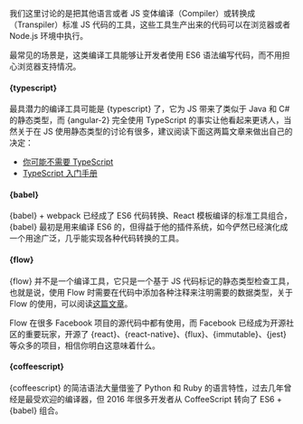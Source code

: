 我们这里讨论的是把其他语言或者 JS 变体编译（Compiler）或转换成（Transpiler）标准 JS 代码的工具，这些工具生产出来的代码可以在浏览器或者 Node.js 环境中执行。

最常见的场景是，这类编译工具能够让开发者使用 ES6 语法编写代码，而不用担心浏览器支持情况。

#### {typescript}

最具潜力的编译工具可能是 {typescript} 了，它为 JS 带来了类似于 Java 和 C# 的静态类型，而 {angular-2} 完全使用 TypeScript 的事实让他看起来更诱人，当然关于在 JS 使用静态类型的讨论有很多，建议阅读下面这两篇文章来做出自己的决定：
* [你可能不需要 TypeScript](https://medium.com/javascript-scene/you-might-not-need-typescript-or-static-types-aa7cb670a77b#.1pn05vlis)
* [TypeScript 入门手册](https://toddmotto.com/typescript-the-missing-introduction)

#### {babel}

{babel} + webpack 已经成了 ES6 代码转换、React 模板编译的标准工具组合，{babel} 最初是用来编译 ES6 的，但得益于他的插件系统，如今俨然已经演化成一个用途广泛，几乎能实现各种代码转换的工具。

#### {flow}

{flow} 并不是一个编译工具，它只是一个基于 JS 代码标记的静态类型检查工具，也就是说，使用 Flow 时需要在代码中添加各种注释来注明需要的数据类型，关于 Flow 的使用，可以阅读[这篇文章](http://javascriptplayground.com/blog/2017/01/npm-flowjs-javascript/)。

Flow 在很多 Facebook 项目的源代码中都有使用，而 Facebook 已经成为开源社区的重要玩家，开源了 {react}、{react-native}、{flux}、{immutable}、{jest} 等众多的项目，相信你明白这意味着什么。

#### {coffeescript}

{coffeescript} 的简洁语法大量借鉴了 Python 和 Ruby 的语言特性，过去几年曾经是最受欢迎的编译器，但 2016 年很多开发者从 CoffeeScript 转向了 ES6 + {babel} 组合。
